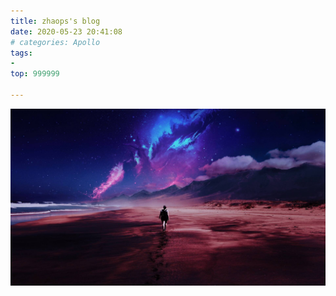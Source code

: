 ```yaml
---
title: zhaops's blog
date: 2020-05-23 20:41:08
# categories: Apollo
tags:
- 
top: 999999
 
---
```


<img src="README/index.jpeg"  />